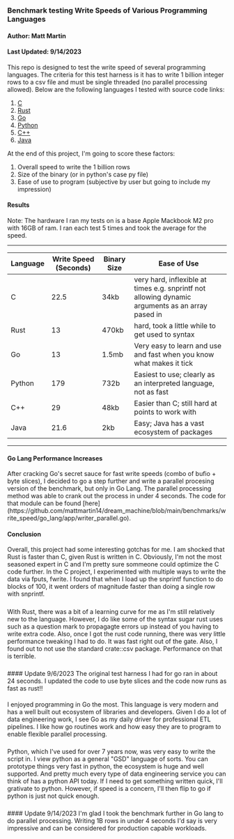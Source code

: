 ### Benchmark testing Write Speeds of Various Programming Languages
#### Author: Matt Martin
#### Last Updated: 9/14/2023


This repo is designed to test the write speed of several programming languages. The criteria for this test harness is it has to write 1 billion integer rows to a csv file and must be single threaded (no parallel processing allowed). Below are the following languages I tested with source code links:

1. [C](https://github.com/mattmartin14/dream_machine/blob/main/benchmarks/write_speed/c_lang/c_writer_v3.c)
2. [Rust](https://github.com/mattmartin14/dream_machine/blob/main/benchmarks/write_speed/rust/rust/src/main.rs)
3. [Go](https://github.com/mattmartin14/dream_machine/blob/main/benchmarks/write_speed/go_lang/app/writer_v2.go)
4. [Python](https://github.com/mattmartin14/dream_machine/blob/main/benchmarks/write_speed/python_lang/py_writer.py)
5. [C++](https://github.com/mattmartin14/dream_machine/blob/main/benchmarks/write_speed/cpp/main_v2.cpp)
6. [Java](https://github.com/mattmartin14/dream_machine/blob/main/benchmarks/write_speed/java/JavaWriteSpeed.java)

At the end of this project, I'm going to score these factors:

1. Overall speed to write the 1 billion rows
2. Size of the binary (or in python's case py file)
3. Ease of use to program (subjective by user but going to include my impression)

<h4></h4>

<h4>Results</h4>
Note: The hardware I ran my tests on is a base Apple Mackbook M2 pro with 16GB of ram. I ran each test 5 times and took the average for the speed.
<hr></hr>

| Language | Write Speed (Seconds) | Binary Size | Ease of Use |
| -------- | --------------------  | ----------- | ----------- |
| C        | 22.5                  |  34kb       | very hard, inflexible at times e.g. snprintf not allowing dynamic arguments as an array pased in|
| Rust     | 13                    |  470kb      | hard, took a little while to get used to syntax |
| Go       | 13                    |  1.5mb      | Very easy to learn and use and fast when you know what makes it tick |
| Python   | 179                   |  732b       | Easiest to use; clearly as an interpreted language, not as fast |
| C++      | 29                    |  48kb       | Easier than C; still hard at points to work with |
| Java     | 21.6                  |  2kb        | Easy; Java has a vast ecosystem of packages |

<hr></hr>

<h4>Go Lang Performance Increases</h4>
After cracking Go's secret sauce for fast write speeds (combo of bufio + byte slices), I decided to go a step further and write a parallel procesing version of the benchmark, but only in Go Lang. The parallel processing method was able to crank out the process in under 4 seconds. The code for that module can be found [here](https://github.com/mattmartin14/dream_machine/blob/main/benchmarks/write_speed/go_lang/app/writer_parallel.go).

<h4>Conclusion</h4>
Overall, this project had some interesting gotchas for me. I am shocked that Rust is faster than C, given Rust is written in C. Obviously, I'm not the most seasoned expert in C and I'm pretty sure sommeone could optimize the C code further. In the C project, I experimented with multiple ways to write the data via fputs, fwrite. I found that when I load up the snprintf function to do blocks of 100, it went orders of magnitude faster than doing a single row with snprintf. 
<h5></h5>
With Rust, there was a bit of a learning curve for me as I'm still relatively new to the language. However, I do like some of the syntax sugar rust uses such as a question mark to propagagte errors up instead of you having to write extra code. Also, once I got the rust code running, there was very little performance tweaking I had to do. It was fast right out of the gate. Also, I found out to not use the standard crate::csv package. Performance on that is terrible.
<h5></h5>
#### Update 9/6/2023
The original test harness I had for go ran in about 24 seconds. I updated the code to use byte slices and the code now runs as fast as rust!!
<h4></h4>
I enjoyed programming in Go the most. This language is very modern and has a well built out ecosystem of libraries and developers. Given I do a lot of data engineering work, I see Go as my daily driver for professional ETL pipelines. I like how go routines work and how easy they are to program to enable flexible parallel processing.
<h5></h5>
Python, which I've used for over 7 years now, was very easy to write the script in. I view python as a general "GSD" language of sorts. You can prototype things very fast in python, the ecosystem is huge and well supported. And pretty much every type of data engineering service you can think of has a python API today. If I need to get something written quick, I'll grativate to python. However, if speed is a concern, I'll then flip to go if python is just not quick enough.
<h5></h5>
#### Update 9/14/2023
I'm glad I took the benchmark further in Go lang to do parallel processing. Writing 1B rows in under 4 seconds I'd say is very impressive and can be considered for production capable workloads.

